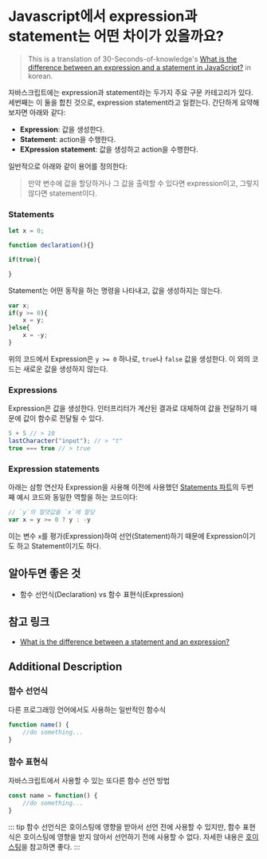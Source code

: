 # Javascript에서 expression과 statement는 어떤 차이가 있을까요? 
> This is a translation of 30-Seconds-of-knowledge's [What is the difference between an expression and a statement in JavaScript?](https://github.com/30-seconds/30-seconds-of-interviews/blob/master/questions/expression-vs-statement.md) in korean.

자바스크립트에는 expression과 statement라는 두가지 주요 구문 카테고리가 있다. 세번째는 이 둘을 합친 것으로, expression statement라고 일컫는다. 간단하게 요약해보자면 아래와 같다:
- **Expression**: 값을 생성한다.
- **Statement**: action을 수행한다.
- **EXpression statement**: 값을 생성하고 action을 수행한다.

일반적으로 아래와 같이 용어를 정의한다:
> 만약 변수에 값을 할당하거나 그 값을 출력할 수 있다면 expression이고, 그렇지 않다면 statement이다. 

### Statements
```javascript
let x = 0;

function declaration(){}

if(true){

}
```

Statement는 어떤 동작을 하는 명령을 나타내고, 값을 생성하지는 않는다.

```javascript
var x;
if(y >= 0){
    x = y;
}else{
    x = -y;
}
```
위의 코드에서 Expression은 `y >= 0` 하나로, `true`나 `false` 값을 생성한다. 이 외의 코드는 새로운 값을 생성하지 않는다.

### Expressions

Expression은 값을 생성한다. 인터프리터가 계산된 결과로 대체하여 값을 전달하기 때문에 값이 함수로 전달될 수 있다. 

```javascript
5 + 5 // > 10
lastCharacter("input"); // > "t"
true === true // > true
```

### Expression statements

아래는 삼항 연산자 Expression을 사용해 이전에 사용했던 [Statements 파트](#Statements)의 두번째 예시 코드와 동일한 역할을 하는 코드이다: 

```javascript
// `y`의 절댓값을 `x`에 할당
var x = y >= 0 ? y : -y
```

이는 변수 `x`를 평가(Expression)하여 선언(Statement)하기 때문에 Expression이기도 하고 Statement이기도 하다.

## 알아두면 좋은 것
- 함수 선언식(Declaration) vs 함수 표현식(Expression)

## 참고 링크
- [What is the difference between a statement and an expression?](https://stackoverflow.com/questions/12703214/javascript-difference-between-a-statement-and-an-expression)

## Additional Description
### 함수 선언식
다른 프로그래밍 언어에서도 사용하는 일반적인 함수식
```javascript
function name() {
    //do something...
}
```

### 함수 표현식
자바스크립트에서 사용할 수 있는 또다른 함수 선언 방법
```javascript
const name = function() {
    //do something...
}
```

::: tip
함수 선언식은 호이스팅에 영향을 받아서 선언 전에 사용할 수 있지만, 함수 표현식은 호이스팅에 영향을 받지 않아서 선언하기 전에 사용할 수 없다. 자세한 내용은 [호이스팅](./hoisting.md)을 참고하면 좋다. 
:::
